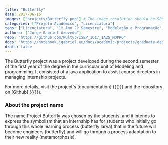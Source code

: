 ```yaml
---
title: "Butterfly"
date: 2017-06-16
images: ["projects/Butterfly.png"] # The image resolution should be 900x500 or a proportional resolution
categories: ["Projeto Académico", "Licenciatura"]
tags: ["Licenciatura", "1º Ano 2º Semestre", "Modelação e Programação", "Java"]
authors: ["Jorge Gabriel Azevedo"]
repo: "https://github.com/Wultyc/ISEP_1617_1A2S_MOPRO"
docs: "https://notebook.jgabriel.eu/docs/academic-projects/graduate-degree/butterfly/"
draft: false
---
```

<!--more-->
The Butterfly project was a project developed during the second semester of the first year of the degree in the curricular unit of Modeling and programming. It consisted of a java application to assist course directors in managing internship projects.

For more details, visit the project's [documentation] ({{<param docs>}}) and the repository on [Github] ({{<param repo>}}).

### About the project name
The name Project Butterfly was chosen by the students, and it intends to express the symbolism that an internship has for students who initially go through this whole learning process (butterfly larva) that in the future will become engineers (butterfly) and will go through a process adaptation to their new reality (metamorphosis).